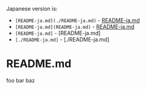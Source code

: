 Japanese version is:

- `[README-ja.md](./README-ja.md)` - [README-ja.md](./README-ja.md)
- `[README-ja.md](README-ja.md)` - [README-ja.md](README-ja.md)
- `[README-ja.md]` - [README-ja.md]
- `[./README-ja.md]` - [./README-ja.md]

# README.md

foo bar baz
